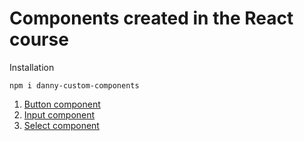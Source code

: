 # Components created in the React course

Installation

```
npm i danny-custom-components
```

1. [Button component](#button)
2. [Input component](#input)
3. [Select component](#select)
